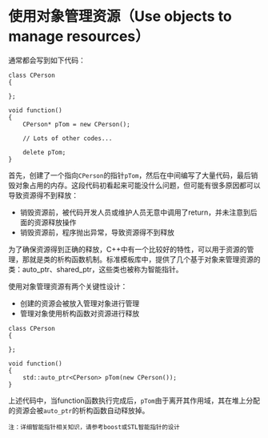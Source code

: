 # 使用对象管理资源（Use objects to manage resources）

通常都会写到如下代码：
```
class CPerson
{

};

void function()
{
	CPerson* pTom = new CPerson();

	// Lots of other codes...

	delete pTom;
}
```
首先，创建了一个指向`CPerson`的指针`pTom`，然后在中间编写了大量代码，最后销毁对象占用的内存。这段代码初看起来可能没什么问题，但可能有很多原因都可以导致资源得不到释放：
* 销毁资源前，被代码开发人员或维护人员无意中调用了return，并未注意到后面的资源释放操作
* 销毁资源前，程序抛出异常，导致资源得不到释放

为了确保资源得到正确的释放，C++中有一个比较好的特性，可以用于资源的管理，那就是类的析构函数机制。标准模板库中，提供了几个基于对象来管理资源的类：auto_ptr、shared_ptr，这些类也被称为智能指针。

使用对象管理资源有两个关键性设计：
* 创建的资源会被放入管理对象进行管理
* 管理对象使用析构函数对资源进行释放
```
class CPerson
{

};

void function()
{
	std::auto_ptr<CPerson> pTom(new CPerson());
}
```
上述代码中，当function函数执行完成后，`pTom`由于离开其作用域，其在堆上分配的资源会被`auto_ptr`的析构函数自动释放掉。

`注：详细智能指针相关知识，请参考boost或STL智能指针的设计`
